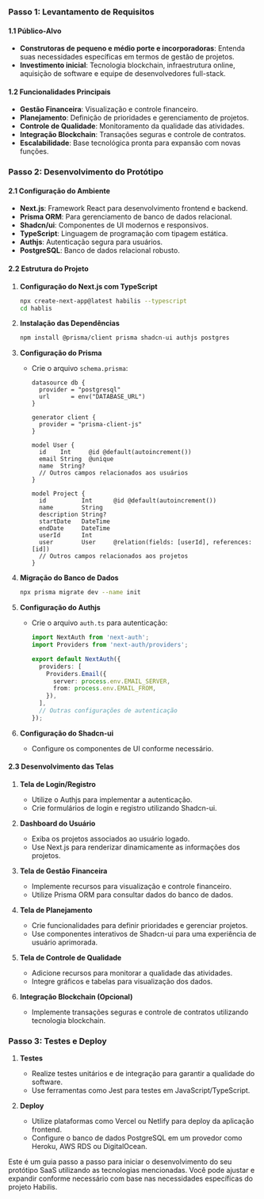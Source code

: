### Passo 1: Levantamento de Requisitos

#### 1.1 Público-Alvo
- **Construtoras de pequeno e médio porte e incorporadoras**: Entenda suas necessidades específicas em termos de gestão de projetos.
- **Investimento inicial**: Tecnologia blockchain, infraestrutura online, aquisição de software e equipe de desenvolvedores full-stack.

#### 1.2 Funcionalidades Principais
- **Gestão Financeira**: Visualização e controle financeiro.
- **Planejamento**: Definição de prioridades e gerenciamento de projetos.
- **Controle de Qualidade**: Monitoramento da qualidade das atividades.
- **Integração Blockchain**: Transações seguras e controle de contratos.
- **Escalabilidade**: Base tecnológica pronta para expansão com novas funções.

### Passo 2: Desenvolvimento do Protótipo

#### 2.1 Configuração do Ambiente
- **Next.js**: Framework React para desenvolvimento frontend e backend.
- **Prisma ORM**: Para gerenciamento de banco de dados relacional.
- **Shadcn/ui**: Componentes de UI modernos e responsivos.
- **TypeScript**: Linguagem de programação com tipagem estática.
- **Authjs**: Autenticação segura para usuários.
- **PostgreSQL**: Banco de dados relacional robusto.

#### 2.2 Estrutura do Projeto
1. **Configuração do Next.js com TypeScript**
   ```bash
   npx create-next-app@latest habilis --typescript
   cd hablis
   ```

2. **Instalação das Dependências**
   ```bash
   npm install @prisma/client prisma shadcn-ui authjs postgres
   ```

3. **Configuração do Prisma**
   - Crie o arquivo `schema.prisma`:
     ```prisma
     datasource db {
       provider = "postgresql"
       url      = env("DATABASE_URL")
     }

     generator client {
       provider = "prisma-client-js"
     }

     model User {
       id    Int     @id @default(autoincrement())
       email String  @unique
       name  String?
       // Outros campos relacionados aos usuários
     }

     model Project {
       id          Int      @id @default(autoincrement())
       name        String
       description String?
       startDate   DateTime
       endDate     DateTime
       userId      Int
       user        User     @relation(fields: [userId], references: [id])
       // Outros campos relacionados aos projetos
     }
     ```

4. **Migração do Banco de Dados**
   ```bash
   npx prisma migrate dev --name init
   ```

5. **Configuração do Authjs**
   - Crie o arquivo `auth.ts` para autenticação:
     ```typescript
     import NextAuth from 'next-auth';
     import Providers from 'next-auth/providers';

     export default NextAuth({
       providers: [
         Providers.Email({
           server: process.env.EMAIL_SERVER,
           from: process.env.EMAIL_FROM,
         }),
       ],
       // Outras configurações de autenticação
     });
     ```

6. **Configuração do Shadcn-ui**
   - Configure os componentes de UI conforme necessário.

#### 2.3 Desenvolvimento das Telas

1. **Tela de Login/Registro**
   - Utilize o Authjs para implementar a autenticação.
   - Crie formulários de login e registro utilizando Shadcn-ui.

2. **Dashboard do Usuário**
   - Exiba os projetos associados ao usuário logado.
   - Use Next.js para renderizar dinamicamente as informações dos projetos.

3. **Tela de Gestão Financeira**
   - Implemente recursos para visualização e controle financeiro.
   - Utilize Prisma ORM para consultar dados do banco de dados.

4. **Tela de Planejamento**
   - Crie funcionalidades para definir prioridades e gerenciar projetos.
   - Use componentes interativos de Shadcn-ui para uma experiência de usuário aprimorada.

5. **Tela de Controle de Qualidade**
   - Adicione recursos para monitorar a qualidade das atividades.
   - Integre gráficos e tabelas para visualização dos dados.

6. **Integração Blockchain (Opcional)**
   - Implemente transações seguras e controle de contratos utilizando tecnologia blockchain.

### Passo 3: Testes e Deploy

1. **Testes**
   - Realize testes unitários e de integração para garantir a qualidade do software.
   - Use ferramentas como Jest para testes em JavaScript/TypeScript.

2. **Deploy**
   - Utilize plataformas como Vercel ou Netlify para deploy da aplicação frontend.
   - Configure o banco de dados PostgreSQL em um provedor como Heroku, AWS RDS ou DigitalOcean.

Este é um guia passo a passo para iniciar o desenvolvimento do seu protótipo SaaS utilizando as tecnologias mencionadas. Você pode ajustar e expandir conforme necessário com base nas necessidades específicas do projeto Habilis.